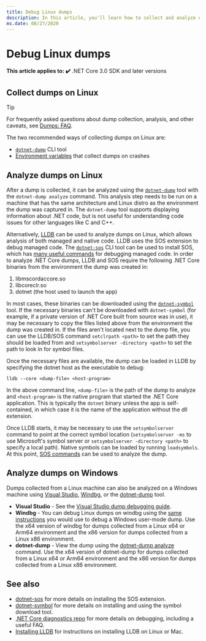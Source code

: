 ```yaml
---
title: Debug Linux dumps
description: In this article, you'll learn how to collect and analyze dumps from Linux environments.
ms.date: 08/27/2020
---
```


# Debug Linux dumps

**This article applies to: ✔️** .NET Core 3.0 SDK and later versions

## Collect dumps on Linux

> [!TIP]
> For frequently asked questions about dump collection, analysis, and other caveats, see [Dumps: FAQ](faq-dumps.yml).

The two recommended ways of collecting dumps on Linux are:

* [`dotnet-dump`](dotnet-dump.md) CLI tool
* [Environment variables](dumps.md#collect-dumps-on-crash) that collect dumps on crashes

## Analyze dumps on Linux

After a dump is collected, it can be analyzed using the [`dotnet-dump`](dotnet-dump.md) tool with the `dotnet-dump analyze` command. This analysis step needs to be run on a machine that has the same architecture and Linux distro as the environment the dump was captured in.
The `dotnet-dump` tool supports displaying information about .NET code, but is not useful for understanding code issues for other languages like C and C++.

Alternatively, [LLDB](https://lldb.llvm.org/) can be used to analyze dumps on Linux, which allows analysis of both managed and native code. LLDB uses the SOS extension to debug managed code. The [`dotnet-sos`](dotnet-sos.md) CLI tool can be used to install SOS, which has [many useful commands](https://github.com/dotnet/diagnostics/blob/main/documentation/sos-debugging-extension.md) for debugging managed code. In order to analyze .NET Core dumps, LLDB and SOS require the following .NET Core binaries from the environment the dump was created in:

1. libmscordaccore.so
2. libcoreclr.so
3. dotnet (the host used to launch the app)

In most cases, these binaries can be downloaded using the [`dotnet-symbol`](dotnet-symbol.md) tool. If the necessary binaries can't be downloaded with `dotnet-symbol` (for example, if a private version of .NET Core built from source was in use), it may be necessary to copy the files listed above from the environment the dump was created in. If the files aren't located next to the dump file, you can use the LLDB/SOS command `setclrpath <path>` to set the path they should be loaded from and `setsymbolserver -directory <path>` to set the path to look in for symbol files.

Once the necessary files are available, the dump can be loaded in LLDB by specifying the dotnet host as the executable to debug:

```console
lldb --core <dump-file> <host-program>
```

In the above command line, `<dump-file>` is the path of the dump to analyze and `<host-program>` is the native program that started the .NET Core application. This is typically the `dotnet` binary unless the app is self-contained, in which case it is the name of the application without the dll extension.

Once LLDB starts, it may be necessary to use the `setsymbolserver` command to point at the correct symbol location (`setsymbolserver -ms` to use Microsoft's symbol server or `setsymbolserver -directory <path>` to specify a local path). Native symbols can be loaded by running `loadsymbols`. At this point, [SOS commands](https://github.com/dotnet/diagnostics/blob/main/documentation/sos-debugging-extension.md) can be used to analyze the dump.

## Analyze dumps on Windows

Dumps collected from a Linux machine can also be analyzed on a Windows machine using [Visual Studio](/visualstudio/debugger/using-dump-files), [Windbg](/windows-hardware/drivers/debugger/analyzing-a-user-mode-dump-file), or the [dotnet-dump](dotnet-dump.md) tool.

- **Visual Studio** - See the [Visual Studio dump debugging guide](/visualstudio/debugger/using-dump-files).
- **Windbg** - You can debug Linux dumps on windbg using the [same instructions](/windows-hardware/drivers/debugger/analyzing-a-user-mode-dump-file) you would use to debug a Windows user-mode dump. Use the x64 version of windbg for dumps collected from a Linux x64 or Arm64 environment and the
  x86 version for dumps collected from a Linux x86 environment.
- **dotnet-dump** - View the dump using the [dotnet-dump analyze](dotnet-dump.md) command. Use the x64 version of dotnet-dump for dumps collected from a Linux x64 or Arm64 environment and the x86 version for dumps collected from a Linux x86 environment.

## See also

- [dotnet-sos](dotnet-sos.md) for more details on installing the SOS extension.
- [dotnet-symbol](dotnet-symbol.md) for more details on installing and using the symbol download tool.
- [.NET Core diagnostics repo](https://github.com/dotnet/diagnostics/blob/main/documentation/) for more details on debugging, including a useful FAQ.
- [Installing LLDB](https://github.com/dotnet/diagnostics/blob/main/documentation/sos.md#getting-lldb) for instructions on installing LLDB on Linux or Mac.

